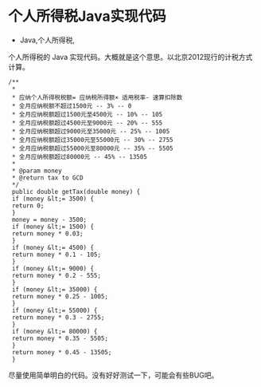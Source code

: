 # 个人所得税Java实现代码
- Java,个人所得税,

个人所得税的 Java 实现代码。大概就是这个意思。以北京2012现行的计税方式计算。


    /**
     *
     * 应纳个人所得税税额= 应纳税所得额× 适用税率- 速算扣除数 
     * 全月应纳税额不超过1500元 -- 3% -- 0 
     * 全月应纳税额超过1500元至4500元 -- 10% -- 105
     * 全月应纳税额超过4500元至9000元 -- 20% -- 555 
     * 全月应纳税额超过9000元至35000元 -- 25% -- 1005 
     * 全月应纳税额超过35000元至55000元 -- 30% -- 2755
     * 全月应纳税额超过55000元至80000元 -- 35% -- 5505 
     * 全月应纳税额超过80000元 -- 45% -- 13505
     *
     * @param money
     * @return tax to GCD
     */
     public double getTax(double money) {
     if (money &lt;= 3500) {
     return 0;
     }
     money = money - 3500;
     if (money &lt;= 1500) {
     return money * 0.03;
     }
     if (money &lt;= 4500) {
     return money * 0.1 - 105;
     }
     if (money &lt;= 9000) {
     return money * 0.2 - 555;
     }
     if (money &lt;= 35000) {
     return money * 0.25 - 1005;
     }
     if (money &lt;= 55000) {
     return money * 0.3 - 2755;
     }
     if (money &lt;= 80000) {
     return money * 0.35 - 5505;
     }
     return money * 0.45 - 13505;
     }

尽量使用简单明白的代码。没有好好测试一下，可能会有些BUG吧。